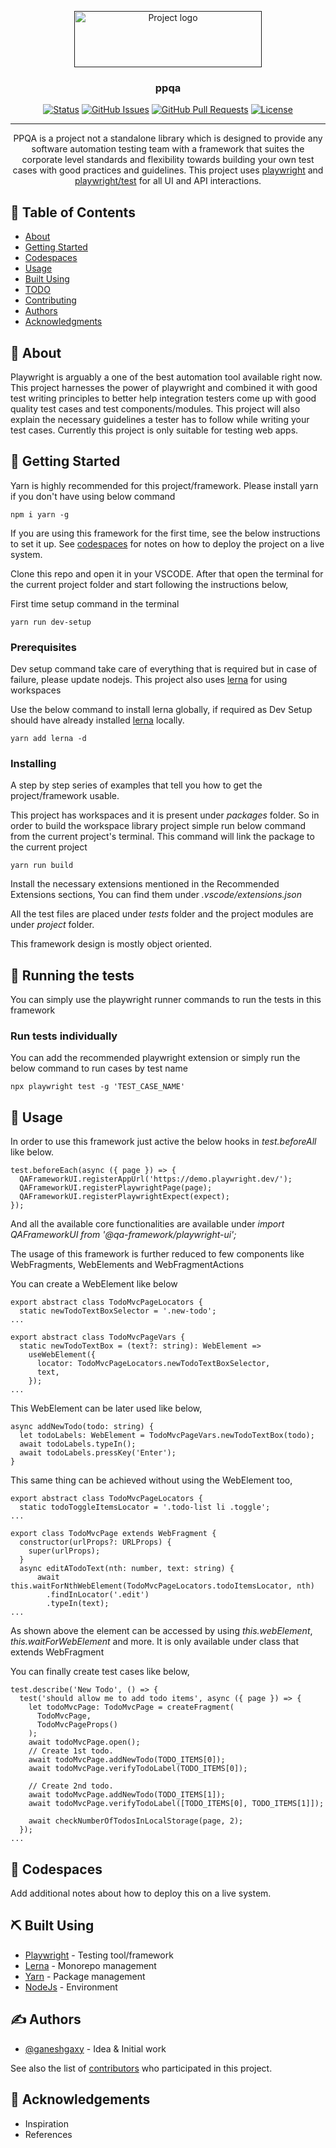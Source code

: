 <p align="center">
  <a href="" rel="noopener">
 <img width=300px height=90px src="https://i.imgur.com/5dJr9VT.png" alt="Project logo"></a>
</p>

<h3 align="center">ppqa</h3>

<div align="center">

[![Status](https://img.shields.io/badge/status-active-success.svg)]()
[![GitHub Issues](https://img.shields.io/github/issues/kylelobo/The-Documentation-Compendium.svg)](https://github.com/ganeshgaxy/ppqa/issues)
[![GitHub Pull Requests](https://img.shields.io/github/issues-pr/kylelobo/The-Documentation-Compendium.svg)](https://github.com/ganeshgaxy/ppqa/pulls)
[![License](https://img.shields.io/badge/license-MIT-blue.svg)](/LICENSE)

</div>

---

<p align="center"> PPQA is a project not a standalone library which is designed to provide any software automation testing team with a framework that suites the corporate level standards and flexibility towards building your own test cases with good practices and guidelines. This project uses <a href='https://github.com/microsoft/playwright'>playwright</a> and <a href='https://github.com/microsoft/playwright-test'>playwright/test</a> for all UI and API interactions.
    <br> 
</p>

## 📝 Table of Contents

- [About](#about)
- [Getting Started](#getting_started)
- [Codespaces](#codespaces)
- [Usage](#usage)
- [Built Using](#built_using)
- [TODO](../TODO.md)
- [Contributing](../CONTRIBUTING.md)
- [Authors](#authors)
- [Acknowledgments](#acknowledgement)

## 🧐 About <a name = "about"></a>

Playwright is arguably a one of the best automation tool available right now. This project harnesses the power of playwright and combined it with good test writing principles to better help integration testers come up with good quality test cases and test components/modules. This project will also explain the necessary guidelines a tester has to follow while writing your test cases. Currently this project is only suitable for testing web apps.

## 🏁 Getting Started <a name = "getting_started"></a>

Yarn is highly recommended for this project/framework. Please install yarn if you don't have using below command

```
npm i yarn -g
```

If you are using this framework for the first time, see the below instructions to set it up. See [codespaces](#codespaces) for notes on how to deploy the project on a live system.

Clone this repo and open it in your VSCODE. After that open the terminal for the current project folder and start following the instructions below,

First time setup command in the terminal

```
yarn run dev-setup
```

### Prerequisites

Dev setup command take care of everything that is required but in case of failure, please update nodejs. This project also uses [lerna](https://github.com/lerna/lerna) for using workspaces

Use the below command to install lerna globally, if required as Dev Setup should have already installed [lerna](https://github.com/lerna/lerna) locally.

```
yarn add lerna -d
```

### Installing

A step by step series of examples that tell you how to get the project/framework usable.

This project has workspaces and it is present under *packages* folder. So in order to build the workspace library project simple run below command from the current project's terminal. This command will link the package to the current project

```
yarn run build
```

Install the necessary extensions mentioned in the Recommended Extensions sections, You can find them under *.vscode/extensions.json*

All the test files are placed under *tests* folder and the project modules are under *project* folder.

This framework design is mostly object oriented.

## 🔧 Running the tests <a name = "tests"></a>

You can simply use the playwright runner commands to run the tests in this framework

### Run tests individually

You can add the recommended playwright extension or simply run the below command to run cases by test name

```
npx playwright test -g 'TEST_CASE_NAME'
```

## 🎈 Usage <a name="usage"></a>

In order to use this framework just active the below hooks in *test.beforeAll* like below.

```
test.beforeEach(async ({ page }) => {
  QAFrameworkUI.registerAppUrl('https://demo.playwright.dev/');
  QAFrameworkUI.registerPlaywrightPage(page);
  QAFrameworkUI.registerPlaywrightExpect(expect);
});
```

And all the available core functionalities are available under *import QAFrameworkUI from '@qa-framework/playwright-ui';*

The usage of this framework is further reduced to few components like WebFragments, WebElements and WebFragmentActions

You can create a WebElement like below

```
export abstract class TodoMvcPageLocators {
  static newTodoTextBoxSelector = '.new-todo';
...

export abstract class TodoMvcPageVars {
  static newTodoTextBox = (text?: string): WebElement =>
    useWebElement({
      locator: TodoMvcPageLocators.newTodoTextBoxSelector,
      text,
    });
...
```

This WebElement can be later used like below,

```
async addNewTodo(todo: string) {
  let todoLabels: WebElement = TodoMvcPageVars.newTodoTextBox(todo);
  await todoLabels.typeIn();
  await todoLabels.pressKey('Enter');
}
```

This same thing can be achieved without using the WebElement too,

```
export abstract class TodoMvcPageLocators {
  static todoToggleItemsLocator = '.todo-list li .toggle';
...

export class TodoMvcPage extends WebFragment {
  constructor(urlProps?: URLProps) {
    super(urlProps);
  }
  async editATodoText(nth: number, text: string) {
      await this.waitForNthWebElement(TodoMvcPageLocators.todoItemsLocator, nth)
        .findInLocator('.edit')
        .typeIn(text);
...
```

As shown above the element can be accessed by using *this.webElement*, *this.waitForWebElement* and more. It is only available under class that extends WebFragment

You can finally create test cases like below,

```
test.describe('New Todo', () => {
  test('should allow me to add todo items', async ({ page }) => {
    let todoMvcPage: TodoMvcPage = createFragment(
      TodoMvcPage,
      TodoMvcPageProps()
    );
    await todoMvcPage.open();
    // Create 1st todo.
    await todoMvcPage.addNewTodo(TODO_ITEMS[0]);
    await todoMvcPage.verifyTodoLabel(TODO_ITEMS[0]);

    // Create 2nd todo.
    await todoMvcPage.addNewTodo(TODO_ITEMS[1]);
    await todoMvcPage.verifyTodoLabel([TODO_ITEMS[0], TODO_ITEMS[1]]);

    await checkNumberOfTodosInLocalStorage(page, 2);
  });
...
```

## 🚀 Codespaces <a name = "codespaces"></a>

Add additional notes about how to deploy this on a live system.

## ⛏️ Built Using <a name = "built_using"></a>

- [Playwright](https://playwright.dev/) - Testing tool/framework
- [Lerna](https://expressjs.com/) - Monorepo management
- [Yarn](https://vuejs.org/) - Package management
- [NodeJs](https://nodejs.org/en/) - Environment

## ✍️ Authors <a name = "authors"></a>

- [@ganeshgaxy](https://github.com/ganeshgaxy) - Idea & Initial work

See also the list of [contributors](https://github.com/ganeshgaxy/ppqa/contributors) who participated in this project.

## 🎉 Acknowledgements <a name = "acknowledgement"></a>

- Inspiration
- References
